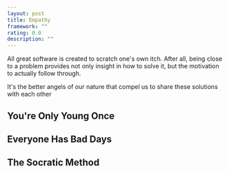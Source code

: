 ```yaml
---
layout: post
title: Empathy
framework: ""
rating: 0.0
description: ""
---
```


All great software is created to scratch one's own itch. After all, being close to a problem provides not only insight in how to solve it, but the motivation to actually follow through.

It's the better angels of our nature that compel us to share these solutions with each other

## You're Only Young Once

## Everyone Has Bad Days

## The Socratic Method

